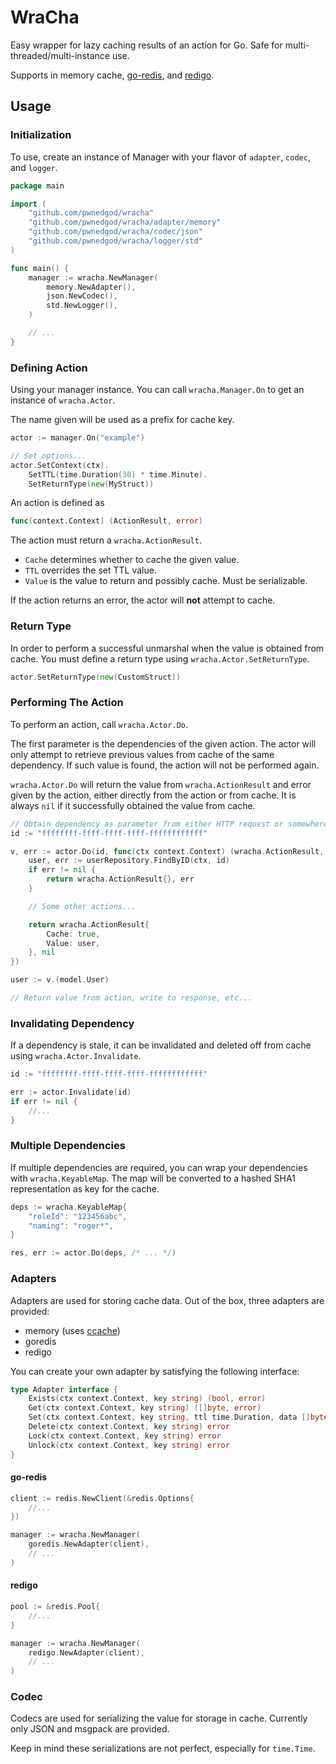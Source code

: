 # WraCha

Easy wrapper for lazy caching results of an action for Go. Safe for multi-threaded/multi-instance use.

Supports in memory cache, [go-redis](https://github.com/go-redis/redis), and [redigo](https://github.com/gomodule/redigo).

## Usage
### Initialization

To use, create an instance of Manager with your flavor of `adapter`, `codec`, and `logger`.

```go
package main

import (
    "github.com/pwnedgod/wracha"
    "github.com/pwnedgod/wracha/adapter/memory"
    "github.com/pwnedgod/wracha/codec/json"
    "github.com/pwnedgod/wracha/logger/std"
)

func main() {
    manager := wracha.NewManager(
        memory.NewAdapter(),
        json.NewCodec(),
        std.NewLogger(),
    )

    // ...
}
```

### Defining Action

Using your manager instance. You can call `wracha.Manager.On` to get an instance of `wracha.Actor`.

The name given will be used as a prefix for cache key.

```go
actor := manager.On("example")

// Set options...
actor.SetContext(ctx).
    SetTTL(time.Duration(30) * time.Minute).
    SetReturnType(new(MyStruct))
```

An action is defined as
```go
func(context.Context) (ActionResult, error)
```

The action must return a `wracha.ActionResult`.
- `Cache` determines whether to cache the given value.
- `TTL` overrides the set TTL value.
- `Value` is the value to return and possibly cache. Must be serializable.

If the action returns an error, the actor will **not** attempt to cache.

### Return Type

In order to perform a successful unmarshal when the value is obtained from cache. You must define a return type using `wracha.Actor.SetReturnType`.

```go
actor.SetReturnType(new(CustomStruct))
```

### Performing The Action

To perform an action, call `wracha.Actor.Do`.

The first parameter is the dependencies of the given action. The actor will only attempt to retrieve previous values from cache of the same dependency. If such value is found, the action will not be performed again.

`wracha.Actor.Do` will return the value from `wracha.ActionResult` and error given by the action, either directly from the action or from cache. It is always `nil` if it successfully obtained the value from cache.

```go
// Obtain dependency as parameter from either HTTP request or somewhere else...
id := "ffffffff-ffff-ffff-ffff-ffffffffffff"

v, err := actor.Do(id, func(ctx context.Context) (wracha.ActionResult, error) {
    user, err := userRepository.FindByID(ctx, id)
    if err != nil {
        return wracha.ActionResult{}, err
    }

    // Some other actions...

    return wracha.ActionResult{
        Cache: true,
        Value: user,
    }, nil
})

user := v.(model.User)

// Return value from action, write to response, etc...
```

### Invalidating Dependency
If a dependency is stale, it can be invalidated and deleted off from cache using `wracha.Actor.Invalidate`.

```go
id := "ffffffff-ffff-ffff-ffff-ffffffffffff"

err := actor.Invalidate(id)
if err != nil {
    //...
}
```

### Multiple Dependencies
If multiple dependencies are required, you can wrap your dependencies with `wracha.KeyableMap`. The map will be converted to a hashed SHA1 representation as key for the cache.

```go
deps := wracha.KeyableMap{
    "roleId": "123456abc",
    "naming": "roger*",
}

res, err := actor.Do(deps, /* ... */)
```

### Adapters

Adapters are used for storing cache data. Out of the box, three adapters are provided:
- memory (uses [ccache](https://github.com/karlseguin/ccache))
- goredis
- redigo

You can create your own adapter by satisfying the following interface:
```go
type Adapter interface {
	Exists(ctx context.Context, key string) (bool, error)
	Get(ctx context.Context, key string) ([]byte, error)
	Set(ctx context.Context, key string, ttl time.Duration, data []byte) error
	Delete(ctx context.Context, key string) error
	Lock(ctx context.Context, key string) error
	Unlock(ctx context.Context, key string) error
}

```

#### go-redis

```go
client := redis.NewClient(&redis.Options{
    //...
})

manager := wracha.NewManager(
    goredis.NewAdapter(client),
    // ...
)
```

#### redigo

```go
pool := &redis.Pool{
    //...
}

manager := wracha.NewManager(
    redigo.NewAdapter(client),
    // ...
)
```

### Codec

Codecs are used for serializing the value for storage in cache.
Currently only JSON and msgpack are provided.

Keep in mind these serializations are not perfect, especially for `time.Time`.
